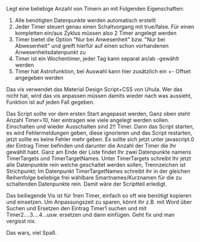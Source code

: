 Legt eine beliebige Anzahl von Timern an mit Folgenden Eigenschaften:
1. Alle benötigten Datenpunkte werden automatisch erstellt
2. Jeder Timer steuert genau einen Schaltvorgang mit true/false. Für einen kompletten ein/aus Zyklus müssen also 2 Timer angelegt werden
3.  Timer bietet die Option "Nur bei Anwesenheit" bzw. "Nur bei Abwesenheit" und greift hierfür auf einen schon vorhandenen Anwesenheitsdatenpunkt zu
4. Timer ist ein Wochentimer, jeder Tag kann separat an/ab -gewählt werden
5. Timer hat Astrofunktion, bei Auswahl kann hier zusätzlich ein +- Offset angegeben werden

Das vis verwendet das Material Design Script+CSS von Uhula. Wer das nicht hat, wird das vis anpassen müssen damits wieder nach was aussieht, Funktion ist auf jeden Fall gegeben.

Das Script sollte vor dem ersten Start angepasst werden, Ganz oben steht Anzahl Timer=10, hier eintragen wie viele angelegt werden sollen. Einschalten und wieder Ausschalten sind 2!! Timer. 
Dann das Script starten, es wird Fehlermeldungen geben, diese ignorieren und das Script restarten, jetzt sollte es keine Fehler mehr geben.
Es sollte sich jetzt unter javascript.0 der Eintrag Timer befinden und darunter die Anzahl der Timer die Ihr gewählt habt. Ganz am Ende der Liste findet Ihr zwei Datenpunkte namens TimerTargets und TimerTargetNames. Unter TimerTargets schreibt Ihr jetzt alle Datenpunkte rein welche geschaltet werden sollen, Trennzeichen ist Strichpunkt; Im Datenpunkt TimerTargetNames schreibt ihr in der gleichen Reihenfolge beliebige frei wählbare Smartnames/Kurznamen für die zu schaltenden Datenpunkte rein. Damit wäre der Scriptteil erledigt.

Das beiliegende Vis ist für 1nen Timer, einfach so oft wie benötigt kopieren und einsetzen. Um Anpassungszeit zu sparen, könnt ihr z.B. mit Word über Suchen und Ersetzen den Eintrag Timer1 suchen und mit Timer2....3....4...usw. ersetzen und dann einfügen. Geht fix und man vergisst nix.

Das wars, viel Spaß.